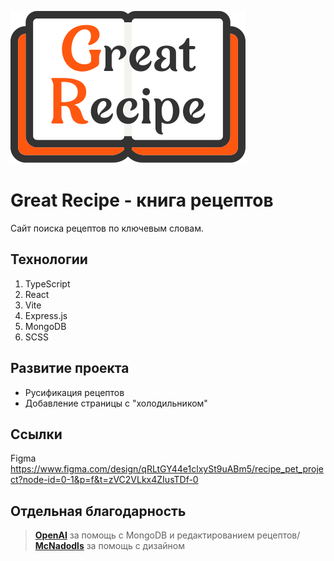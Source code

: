 ![An old rock in the desert](/client/src/assets/logo-orange.svg "Great Recipe")

# Great Recipe - книга рецептов

Сайт поиска рецептов по ключевым словам.

## Технологии

<ol>
<li>TypeScript</li>
<li>React</li>
<li>Vite</li>
<li>Express.js</li>
<li>MongoDB</li>
<li>SCSS</li>
</ol>

## Развитие проекта

<ul>
<li>Русификация рецептов</li>
<li>Добавление страницы с "холодильником"</li>
</ul>

## Ссылки

Figma https://www.figma.com/design/qRLtGY44e1clxySt9uABm5/recipe_pet_project?node-id=0-1&p=f&t=zVC2VLkx4ZIusTDf-0

## Отдельная благодарность

>**[OpenAI](https://chatgpt.com)** за помощь с MongoDB и редактированием рецептов/<br>
>**[McNadodls](https://github.com/McNadodls)** за помощь с дизайном 